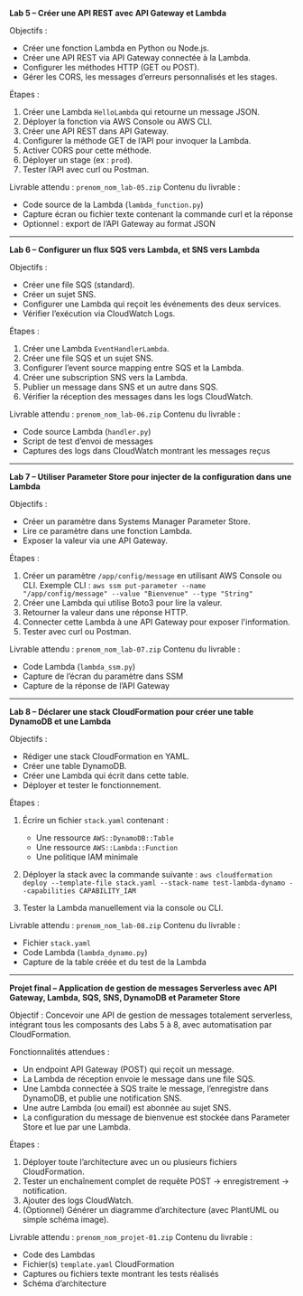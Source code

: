 **Lab 5 – Créer une API REST avec API Gateway et Lambda**

Objectifs :

* Créer une fonction Lambda en Python ou Node.js.
* Créer une API REST via API Gateway connectée à la Lambda.
* Configurer les méthodes HTTP (GET ou POST).
* Gérer les CORS, les messages d’erreurs personnalisés et les stages.

Étapes :

1. Créer une Lambda `HelloLambda` qui retourne un message JSON.
2. Déployer la fonction via AWS Console ou AWS CLI.
3. Créer une API REST dans API Gateway.
4. Configurer la méthode GET de l’API pour invoquer la Lambda.
5. Activer CORS pour cette méthode.
6. Déployer un stage (ex : `prod`).
7. Tester l’API avec curl ou Postman.

Livrable attendu : `prenom_nom_lab-05.zip`
Contenu du livrable :

* Code source de la Lambda (`lambda_function.py`)
* Capture écran ou fichier texte contenant la commande curl et la réponse
* Optionnel : export de l’API Gateway au format JSON

---

**Lab 6 – Configurer un flux SQS vers Lambda, et SNS vers Lambda**

Objectifs :

* Créer une file SQS (standard).
* Créer un sujet SNS.
* Configurer une Lambda qui reçoit les événements des deux services.
* Vérifier l’exécution via CloudWatch Logs.

Étapes :

1. Créer une Lambda `EventHandlerLambda`.
2. Créer une file SQS et un sujet SNS.
3. Configurer l’event source mapping entre SQS et la Lambda.
4. Créer une subscription SNS vers la Lambda.
5. Publier un message dans SNS et un autre dans SQS.
6. Vérifier la réception des messages dans les logs CloudWatch.

Livrable attendu : `prenom_nom_lab-06.zip`
Contenu du livrable :

* Code source Lambda (`handler.py`)
* Script de test d’envoi de messages
* Captures des logs dans CloudWatch montrant les messages reçus

---

**Lab 7 – Utiliser Parameter Store pour injecter de la configuration dans une Lambda**

Objectifs :

* Créer un paramètre dans Systems Manager Parameter Store.
* Lire ce paramètre dans une fonction Lambda.
* Exposer la valeur via une API Gateway.

Étapes :

1. Créer un paramètre `/app/config/message` en utilisant AWS Console ou CLI.
   Exemple CLI :
   `aws ssm put-parameter --name "/app/config/message" --value "Bienvenue" --type "String"`
2. Créer une Lambda qui utilise Boto3 pour lire la valeur.
3. Retourner la valeur dans une réponse HTTP.
4. Connecter cette Lambda à une API Gateway pour exposer l'information.
5. Tester avec curl ou Postman.

Livrable attendu : `prenom_nom_lab-07.zip`
Contenu du livrable :

* Code Lambda (`lambda_ssm.py`)
* Capture de l’écran du paramètre dans SSM
* Capture de la réponse de l’API Gateway

---

**Lab 8 – Déclarer une stack CloudFormation pour créer une table DynamoDB et une Lambda**

Objectifs :

* Rédiger une stack CloudFormation en YAML.
* Créer une table DynamoDB.
* Créer une Lambda qui écrit dans cette table.
* Déployer et tester le fonctionnement.

Étapes :

1. Écrire un fichier `stack.yaml` contenant :

   * Une ressource `AWS::DynamoDB::Table`
   * Une ressource `AWS::Lambda::Function`
   * Une politique IAM minimale
2. Déployer la stack avec la commande suivante :
   `aws cloudformation deploy --template-file stack.yaml --stack-name test-lambda-dynamo --capabilities CAPABILITY_IAM`
3. Tester la Lambda manuellement via la console ou CLI.

Livrable attendu : `prenom_nom_lab-08.zip`
Contenu du livrable :

* Fichier `stack.yaml`
* Code Lambda (`lambda_dynamo.py`)
* Capture de la table créée et du test de la Lambda

---

**Projet final – Application de gestion de messages Serverless avec API Gateway, Lambda, SQS, SNS, DynamoDB et Parameter Store**

Objectif :
Concevoir une API de gestion de messages totalement serverless, intégrant tous les composants des Labs 5 à 8, avec automatisation par CloudFormation.

Fonctionnalités attendues :

* Un endpoint API Gateway (POST) qui reçoit un message.
* La Lambda de réception envoie le message dans une file SQS.
* Une Lambda connectée à SQS traite le message, l’enregistre dans DynamoDB, et publie une notification SNS.
* Une autre Lambda (ou email) est abonnée au sujet SNS.
* La configuration du message de bienvenue est stockée dans Parameter Store et lue par une Lambda.

Étapes :

1. Déployer toute l’architecture avec un ou plusieurs fichiers CloudFormation.
2. Tester un enchaînement complet de requête POST → enregistrement → notification.
3. Ajouter des logs CloudWatch.
4. (Optionnel) Générer un diagramme d’architecture (avec PlantUML ou simple schéma image).

Livrable attendu : `prenom_nom_projet-01.zip`
Contenu du livrable :

* Code des Lambdas
* Fichier(s) `template.yaml` CloudFormation
* Captures ou fichiers texte montrant les tests réalisés
* Schéma d’architecture
